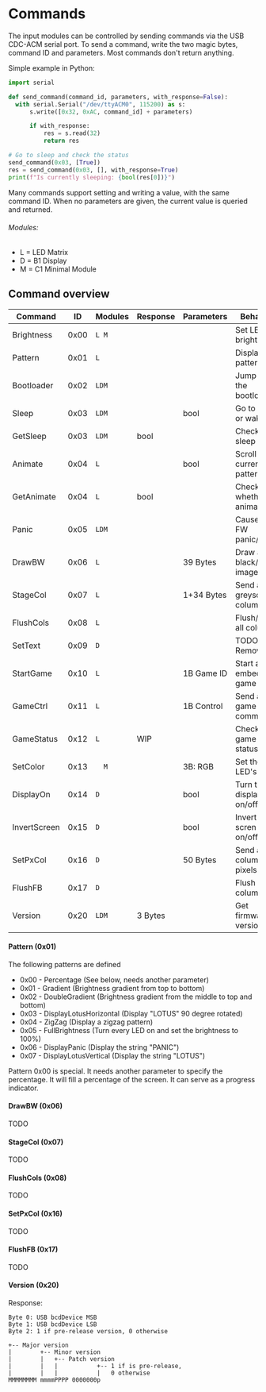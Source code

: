# Commands

The input modules can be controlled by sending commands via the USB CDC-ACM
serial port. To send a command, write the two magic bytes, command ID and
parameters. Most commands don't return anything.

Simple example in Python:

```python
import serial

def send_command(command_id, parameters, with_response=False):
  with serial.Serial("/dev/ttyACM0", 115200) as s:
      s.write([0x32, 0xAC, command_id] + parameters)

      if with_response:
          res = s.read(32)
          return res

# Go to sleep and check the status
send_command(0x03, [True])
res = send_command(0x03, [], with_response=True)
print(f"Is currently sleeping: {bool(res[0])}")
```

Many commands support setting and writing a value, with the same command ID.
When no parameters are given, the current value is queried and returned.

###### Modules:

- L = LED Matrix
- D = B1 Display
- M = C1 Minimal Module

## Command overview

| Command      |   ID | Modules | Response | Parameters | Behavior                 |
| ------------ | ---- | ------- | -------- | ---------- | ------------------------ |
| Brightness   | 0x00 |   `L M` |          |            | Set LED brightness       |
| Pattern      | 0x01 |   `L  ` |          |            | Display a pattern        |
| Bootloader   | 0x02 |   `LDM` |          |            | Jump to the bootloader   |
| Sleep        | 0x03 |   `LDM` |          |       bool | Go to sleep or wake up   |
| GetSleep     | 0x03 |   `LDM` |     bool |            | Check sleep state        |
| Animate      | 0x04 |   `L  ` |          |       bool | Scroll current pattern   |
| GetAnimate   | 0x04 |   `L  ` |     bool |            | Check whether animating  |
| Panic        | 0x05 |   `LDM` |          |            | Cause a FW panic/crash   |
| DrawBW       | 0x06 |   `L  ` |          |   39 Bytes | Draw a black/white image |
| StageCol     | 0x07 |   `L  ` |          | 1+34 Bytes | Send a greyscale column  |
| FlushCols    | 0x08 |   `L  ` |          |            | Flush/draw all columns   |
| SetText      | 0x09 |   ` D ` |          |            | TODO: Remove             |
| StartGame    | 0x10 |   `L  ` |          | 1B Game ID | Start an embeded game    |
| GameCtrl     | 0x11 |   `L  ` |          | 1B Control | Send a game command      |
| GameStatus   | 0x12 |   `L  ` |      WIP |            | Check the game status    |
| SetColor     | 0x13 |   `  M` |          |    3B: RGB | Set the LED's color      |
| DisplayOn    | 0x14 |   ` D ` |          |       bool | Turn the display on/off  |
| InvertScreen | 0x15 |   ` D ` |          |       bool | Invert scren on/off      |
| SetPxCol     | 0x16 |   ` D ` |          |   50 Bytes | Send a column of pixels  |
| FlushFB      | 0x17 |   ` D ` |          |            | Flush all columns        |
| Version      | 0x20 |   `LDM` |  3 Bytes |            | Get firmware version     |

#### Pattern (0x01)

The following patterns are defined

- 0x00 - Percentage (See below, needs another parameter)
- 0x01 - Gradient (Brightness gradient from top to bottom)
- 0x02 - DoubleGradient (Brightness gradient from the middle to top and bottom)
- 0x03 - DisplayLotusHorizontal (Display "LOTUS" 90 degree rotated)
- 0x04 - ZigZag (Display a zigzag pattern)
- 0x05 - FullBrightness (Turn every LED on and set the brightness to 100%)
- 0x06 - DisplayPanic (Display the string "PANIC")
- 0x07 - DisplayLotusVertical (Display the string "LOTUS")

Pattern 0x00 is special. It needs another parameter to specify the percentage.
It will fill a percentage of the screen. It can serve as a progress indicator.

#### DrawBW (0x06)
TODO

#### StageCol (0x07)
TODO

#### FlushCols (0x08)
TODO

#### SetPxCol (0x16)
TODO

#### FlushFB (0x17)
TODO

#### Version (0x20)

Response:

```plain
Byte 0: USB bcdDevice MSB
Byte 1: USB bcdDevice LSB
Byte 2: 1 if pre-release version, 0 otherwise

+-- Major version
|        +-- Minor version
|        |   +-- Patch version
|        |   |           +-- 1 if is pre-release,
|        |   |           |   0 otherwise
MMMMMMMM mmmmPPPP 0000000p
```
